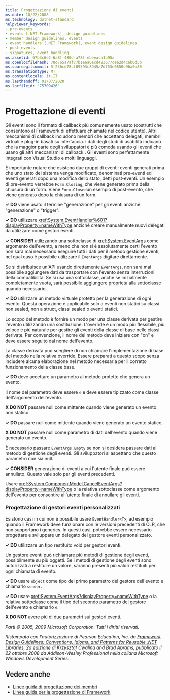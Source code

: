 ```yaml
---
title: Progettazione di eventi
ms.date: 10/22/2008
ms.technology: dotnet-standard
helpviewer_keywords:
- pre-events
- events [.NET Framework], design guidelines
- member design guidelines, events
- event handlers [.NET Framework], event design guidelines
- post-events
- signatures, event handling
ms.assetid: 67b3c6e2-6a8f-480d-a78f-ebeeaca1b95a
ms.openlocfilehash: 78d765a7af77b1e6a6ecd483677cea2d4c6b0d5b
ms.sourcegitcommit: 5f236cd78cf09593c8945a7d753e0850e96a0b80
ms.translationtype: MT
ms.contentlocale: it-IT
ms.lasthandoff: 01/07/2020
ms.locfileid: "75709426"
---
```

# <a name="event-design"></a>Progettazione di eventi
Gli eventi sono il formato di callback più comunemente usato (costrutti che consentono al Framework di effettuare chiamate nel codice utente). Altri meccanismi di callback includono membri che accettano delegati, membri virtuali e plug-in basati su interfaccia. i dati degli studi di usabilità indicano che la maggior parte degli sviluppatori è più comoda usando gli eventi che usano gli altri meccanismi di callback . Gli eventi sono perfettamente integrati con Visual Studio e molti linguaggi.  
  
 È importante notare che esistono due gruppi di eventi: eventi generati prima che uno stato del sistema venga modificato, denominati pre-eventi ed eventi generati dopo una modifica dello stato, detti post-eventi. Un esempio di pre-evento verrebbe `Form.Closing`, che viene generato prima della chiusura di un form. Viene `Form.Closed`un esempio di post-evento, che viene generato dopo la chiusura di un form.  
  
 **✓ DO** viene usato il termine "generazione" per gli eventi anziché "generazione" o "trigger".  
  
 **✓ DO** utilizzare <xref:System.EventHandler%601?displayProperty=nameWithType> anziché creare manualmente nuovi delegati da utilizzare come gestori eventi.  
  
 **✓ CONSIDER** utilizzando una sottoclasse di <xref:System.EventArgs> come argomento dell'evento, a meno che non si è assolutamente certi l'evento non sarà mai necessario eseguire tutti i dati per il metodo gestione eventi, nel qual caso è possibile utilizzare il `EventArgs` digitare direttamente.  
  
 Se si distribuisce un'API usando direttamente `EventArgs`, non sarà mai possibile aggiungere dati da trasportare con l'evento senza interruzioni della compatibilità. Se si usa una sottoclasse, anche se inizialmente completamente vuota, sarà possibile aggiungere proprietà alla sottoclasse quando necessario.  
  
 **✓ DO** utilizzare un metodo virtuale protetto per la generazione di ogni evento. Questa operazione è applicabile solo a eventi non statici su classi non sealed, non a struct, classi sealed o eventi statici.  
  
 Lo scopo del metodo è fornire un modo per una classe derivata per gestire l'evento utilizzando una sostituzione. L'override è un modo più flessibile, più veloce e più naturale per gestire gli eventi della classe di base nelle classi derivate. Per convenzione, il nome del metodo deve iniziare con "on" e deve essere seguito dal nome dell'evento.  
  
 La classe derivata può scegliere di non chiamare l'implementazione di base del metodo nella relativa override. Essere preparati a questo scopo senza includere alcuna elaborazione nel metodo necessaria per il corretto funzionamento della classe base.  
  
 **✓ DO** deve accettare un parametro al metodo protetto che genera un evento.  
  
 Il nome del parametro deve essere `e` e deve essere tipizzato come classe dell'argomento dell'evento.  
  
 **X DO NOT** passare null come mittente quando viene generato un evento non statico.  
  
 **✓ DO** passare null come mittente quando viene generato un evento statico.  
  
 **X DO NOT** passare null come parametro di dati dell'evento quando viene generato un evento.  
  
 È necessario passare `EventArgs.Empty` se non si desidera passare dati al metodo di gestione degli eventi. Gli sviluppatori si aspettano che questo parametro non sia null.  
  
 **✓ CONSIDER** generazione di eventi a cui l'utente finale può essere annullato. Questo vale solo per gli eventi precedenti.  
  
 Usare <xref:System.ComponentModel.CancelEventArgs?displayProperty=nameWithType> o la relativa sottoclasse come argomento dell'evento per consentire all'utente finale di annullare gli eventi.  
  
### <a name="custom-event-handler-design"></a>Progettazione di gestori eventi personalizzati  
 Esistono casi in cui non è possibile usare `EventHandler<T>`, ad esempio quando il Framework deve funzionare con le versioni precedenti di CLR, che non supportano i generics. In questi casi, potrebbe essere necessario progettare e sviluppare un delegato del gestore eventi personalizzato.  
  
 **✓ DO** utilizzare un tipo restituito void per gestori eventi.  
  
 Un gestore eventi può richiamare più metodi di gestione degli eventi, possibilmente su più oggetti. Se i metodi di gestione degli eventi sono autorizzati a restituire un valore, saranno presenti più valori restituiti per ogni chiamata di evento.  
  
 **✓ DO** usare `object` come tipo del primo parametro del gestore dell'evento e chiamarlo `sender`.  
  
 **✓ DO** usare <xref:System.EventArgs?displayProperty=nameWithType> o la relativa sottoclasse come il tipo del secondo parametro del gestore dell'evento e chiamarlo `e`.  
  
 **X DO NOT** avere più di due parametri sui gestori eventi.  
  
 *Parti © 2005, 2009 Microsoft Corporation. Tutti i diritti riservati.*  
  
 *Ristampato con l'autorizzazione di Pearson Education, Inc. da [Framework Design Guidelines: Conventions, Idioms, and Patterns for Reusable .NET Libraries, 2a edizione](https://www.informit.com/store/framework-design-guidelines-conventions-idioms-and-9780321545619) di Krzysztof Cwalina and Brad Abrams, pubblicato il 22 ottobre 2008 da Addison-Wesley Professional nella collana Microsoft Windows Development Series.*  
  
## <a name="see-also"></a>Vedere anche

- [Linee guida di progettazione dei membri](../../../docs/standard/design-guidelines/member.md)
- [Linee guida per la progettazione di Framework](../../../docs/standard/design-guidelines/index.md)
